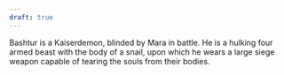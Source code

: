 ```yaml
---
draft: true
---
```

Bashtur is a Kaiserdemon, blinded by Mara in battle. He is a hulking four armed beast with the body of a snail, upon which he wears a large siege weapon capable of tearing the souls from their bodies.